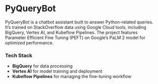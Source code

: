 # PyQueryBot

PyQueryBot is a chatbot assistant built to answer Python-related queries. It’s trained on StackOverflow data using Google Cloud tools, including BigQuery, Vertex AI, and Kubeflow Pipelines. The project features Parameter Efficient Fine Tuning (PEFT) on Google’s PaLM 2 model for optimized performance.

### Tech Stack
- **BigQuery** for data processing
- **Vertex AI** for model training and deployment
- **Kubeflow Pipelines** for managing the fine-tuning workflow
